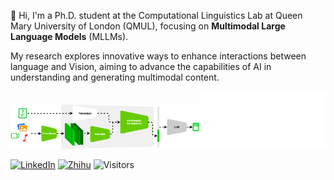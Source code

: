 

👋 Hi, I'm a Ph.D. student at the Computational Linguistics Lab at Queen Mary University of London (QMUL), focusing on **Multimodal Large Language Models** (MLLMs). 

My research explores innovative ways to enhance interactions between language and Vision, aiming to advance the capabilities of AI in understanding and generating multimodal content.

<div>
  <picture><source media="(prefers-color-scheme: dark)" srcset="./assets/rp_night.svg" /><source media="(prefers-color-scheme: light)" srcset="./assets/rp.svg" /><img src="./assets/rp.svg"  width="60%"/></picture><img src="./github-metrics/isocalendar.svg" width="40%">
</div>


[![LinkedIn](https://img.shields.io/badge/--linkedin?label=LinkedIn&logo=LinkedIn&style=social)](https://www.linkedin.com/in/siyouli)
[![Zhihu](https://img.shields.io/badge/--Zhihu?label=Zhihu&logo=Zhihu&style=social)](https://www.zhihu.com/people/siyouli)
![Visitors](https://visitor-badge.laobi.icu/badge?page_id=Siyou-Li.Siyou-Li&left_color=blue&right_color=blue&left_text=Visitors)